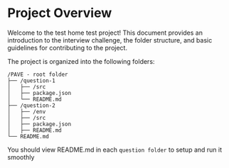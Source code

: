 # Project Overview

Welcome to the test home test project! This document provides an introduction to the interview challenge, the folder structure, and basic guidelines for contributing to the project.


The project is organized into the following folders:

```
/PAVE - root folder
├── /question-1
│   ├── /src
│   ├── package.json
│   └── README.md
├── /question-2
│   ├── /env
│   ├── /src
│   ├── package.json
│   ├── README.md
└── README.md
```

You should view README.md in each ```question folder``` to setup and run it smoothly
